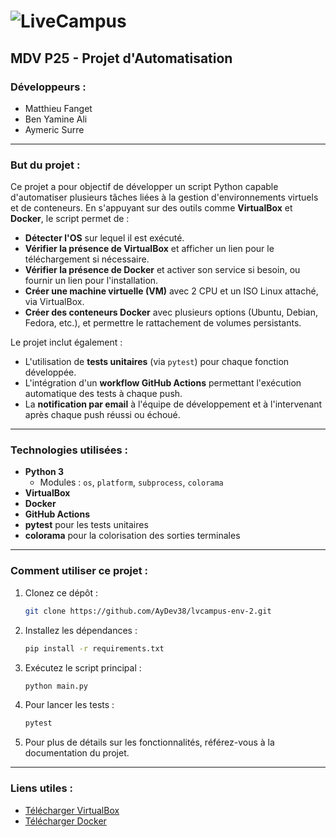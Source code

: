 # ![LiveCampus](https://cdn.prod.website-files.com/66153b9f3cb891501ecbf3e3/66154208e9b332c598edfd0e_logo-lc.png)

## MDV P25 - Projet d'Automatisation

### Développeurs :
- Matthieu Fanget
- Ben Yamine Ali
- Aymeric Surre

---

### **But du projet :**
Ce projet a pour objectif de développer un script Python capable d'automatiser plusieurs tâches liées à la gestion d'environnements virtuels et de conteneurs. En s'appuyant sur des outils comme **VirtualBox** et **Docker**, le script permet de :

- **Détecter l'OS** sur lequel il est exécuté.
- **Vérifier la présence de VirtualBox** et afficher un lien pour le téléchargement si nécessaire.
- **Vérifier la présence de Docker** et activer son service si besoin, ou fournir un lien pour l'installation.
- **Créer une machine virtuelle (VM)** avec 2 CPU et un ISO Linux attaché, via VirtualBox.
- **Créer des conteneurs Docker** avec plusieurs options (Ubuntu, Debian, Fedora, etc.), et permettre le rattachement de volumes persistants.

Le projet inclut également :
- L'utilisation de **tests unitaires** (via `pytest`) pour chaque fonction développée.
- L'intégration d'un **workflow GitHub Actions** permettant l'exécution automatique des tests à chaque push.
- La **notification par email** à l'équipe de développement et à l'intervenant après chaque push réussi ou échoué.

---

### **Technologies utilisées :**
- **Python 3**
  - Modules : `os`, `platform`, `subprocess`, `colorama`
- **VirtualBox**
- **Docker**
- **GitHub Actions**
- **pytest** pour les tests unitaires
- **colorama** pour la colorisation des sorties terminales

---

### **Comment utiliser ce projet :**
1. Clonez ce dépôt :
   ```bash
   git clone https://github.com/AyDev38/lvcampus-env-2.git
   ```

2. Installez les dépendances :
   ```bash
   pip install -r requirements.txt
   ```

3. Exécutez le script principal :
   ```bash
   python main.py
   ```

4. Pour lancer les tests :
   ```bash
   pytest
   ```

5. Pour plus de détails sur les fonctionnalités, référez-vous à la documentation du projet.

---

### **Liens utiles :**
- [Télécharger VirtualBox](https://www.virtualbox.org/wiki/Downloads)
- [Télécharger Docker](https://docs.docker.com/get-docker/)

